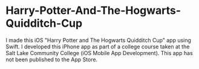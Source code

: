 # Harry-Potter-And-The-Hogwarts-Quidditch-Cup
I made this iOS "Harry Potter and The Hogwarts Quidditch Cup" app using Swift. I developed this iPhone app as part of a college course taken at the Salt Lake Community College (iOS Mobile App Development). This app has not been published to the App Store.

